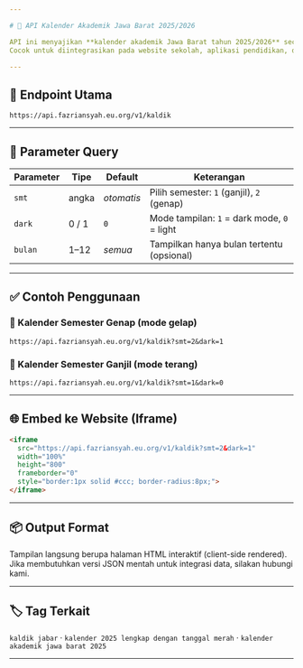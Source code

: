 ```yaml
---

# 📘 API Kalender Akademik Jawa Barat 2025/2026

API ini menyajikan **kalender akademik Jawa Barat tahun 2025/2026** secara lengkap, termasuk **tanggal merah**, hari libur nasional, dan kegiatan sekolah.
Cocok untuk diintegrasikan pada website sekolah, aplikasi pendidikan, dan dashboard akademik.

---
```


## 🔗 Endpoint Utama

```
https://api.fazriansyah.eu.org/v1/kaldik
```

---

## 🧩 Parameter Query

| Parameter | Tipe  | Default    | Keterangan                                  |
| --------- | ----- | ---------- | ------------------------------------------- |
| `smt`     | angka | *otomatis* | Pilih semester: `1` (ganjil), `2` (genap)   |
| `dark`    | 0 / 1 | `0`        | Mode tampilan: `1` = dark mode, `0` = light |
| `bulan`   | 1–12  | *semua*    | Tampilkan hanya bulan tertentu (opsional)   |

---

## ✅ Contoh Penggunaan

### 📅 Kalender Semester Genap (mode gelap)

```
https://api.fazriansyah.eu.org/v1/kaldik?smt=2&dark=1
```

### 📅 Kalender Semester Ganjil (mode terang)

```
https://api.fazriansyah.eu.org/v1/kaldik?smt=1&dark=0
```

---

## 🌐 Embed ke Website (Iframe)

```html
<iframe 
  src="https://api.fazriansyah.eu.org/v1/kaldik?smt=2&dark=1" 
  width="100%" 
  height="800" 
  frameborder="0" 
  style="border:1px solid #ccc; border-radius:8px;">
</iframe>
```

---

## 📦 Output Format

Tampilan langsung berupa halaman HTML interaktif (client-side rendered).
Jika membutuhkan versi JSON mentah untuk integrasi data, silakan hubungi kami.

---

## 🏷️ Tag Terkait

`kaldik jabar` · `kalender 2025 lengkap dengan tanggal merah` · `kalender akademik jawa barat 2025`

---
